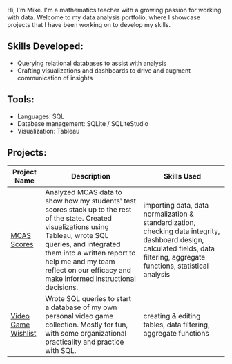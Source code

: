 Hi, I'm Mike. I'm a mathematics teacher with a growing passion for working with data. Welcome to my data analysis portfolio, where I showcase projects that I have been working on to develop my skills.

## Skills Developed:
- Querying relational databases to assist with analysis
- Crafting visualizations and dashboards to drive and augment communication of insights

## Tools:
- Languages: SQL
- Database management: SQLite / SQLiteStudio
- Visualization: Tableau

## Projects:
| Project Name | Description | Skills Used |
| --- | --- | --- |
| [MCAS Scores](https://mwdemos.github.io/Data-Analysis-Portfolio/) | Analyzed MCAS data to show how my students' test scores stack up to the rest of the state. Created visualizations using Tableau, wrote SQL queries, and integrated them into a written report to help me and my team reflect on our efficacy and make informed instructional decisions. | importing data, data normalization & standardization, checking data integrity, dashboard design, calculated fields, data filtering, aggregate functions, statistical analysis |
|[Video Game Wishlist]([https://github.com/mwdemos/Data-Analysis-Portfolio/blob/main/Video%20Game%20Wishlist](https://github.com/mwdemos/Data-Analysis-Portfolio/tree/main/Video%20Game%20Wishlist)) | Wrote SQL queries to start a database of my own personal video game collection. Mostly for fun, with some organizational practicality and practice with SQL. | creating & editing tables, data filtering, aggregate functions |
